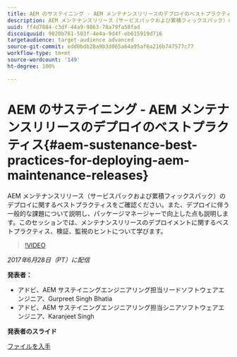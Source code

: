 ```yaml
---
title: AEM のサステイニング - AEM メンテナンスリリースのデプロイのベストプラクティス
description: AEM メンテナンスリリース（サービスパックおよび累積フィックスパック）のデプロイに関するベストプラクティスをご確認ください。また、デプロイに伴う一般的な課題について説明し、パッケージマネージャーで向上した点も説明します。このセッションでは、メンテナンスリリースのデプロイメントに関するベストプラクティス、検証、監視のヒントについて学びます。
uuid: ff4d7884-c3df-44a9-9863-78a79fa58fad
discoiquuid: 9020b761-503f-4e4a-9d4f-eb615919d716
targetaudience: target-audience advanced
source-git-commit: edd0bdb28a9b3d065a64a95af6a216b747577c77
workflow-type: tm+mt
source-wordcount: '149'
ht-degree: 100%

---
```


# AEM のサステイニング - AEM メンテナンスリリースのデプロイのベストプラクティス{#aem-sustenance-best-practices-for-deploying-aem-maintenance-releases}

AEM メンテナンスリリース（サービスパックおよび累積フィックスパック）のデプロイに関するベストプラクティスをご確認ください。また、デプロイに伴う一般的な課題について説明し、パッケージマネージャーで向上した点も説明します。このセッションでは、メンテナンスリリースのデプロイメントに関するベストプラクティス、検証、監視のヒントについて学びます。

>[!VIDEO](https://video.tv.adobe.com/v/18982/?quality=9)

*2017年6月28日（PT）に配信*

**発表者：**

* アドビ、AEM サステイニングエンジニアリング担当リードソフトウェアエンジニア、Gurpreet Singh Bhatia
* アドビ、AEM サステイニングエンジニアリング担当シニアソフトウェアエンジニア、Karanjeet Singh

**発表者のスライド**

[ファイルを入手](assets/aem-sustenance-best-practices-gems.pdf)
<!--
[Get back to the Overview](https://helpx.adobe.com/experience-manager/kt/eseminars/gems/aem-index.html)
-->
